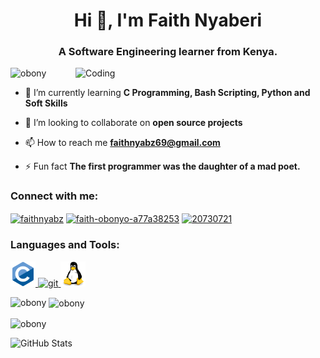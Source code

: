 <h1 align="center">Hi 👋, I'm Faith Nyaberi</h1>
<h3 align="center">A Software Engineering learner from Kenya.</h3>
<img align="right" alt="Coding" width="400" src="https://gifdb.com/images/file/coding-girl-animation-fe7t4gejurmtof8v.gif">
<p align="left"> <img src="https://komarev.com/ghpvc/?username=obony&label=Profile%20views&color=0e75b6&style=flat" alt="obony" /> </p>

- 🌱 I’m currently learning **C Programming, Bash Scripting, Python and Soft Skills**

- 👯 I’m looking to collaborate on **open source projects**

- 📫 How to reach me **faithnyabz69@gmail.com**

- ⚡ Fun fact **The first programmer was the daughter of a mad poet.**

<h3 align="left">Connect with me:</h3>
<p align="left">
<a href="https://twitter.com/faithnyabz" target="blank"><img align="center" src="https://raw.githubusercontent.com/rahuldkjain/github-profile-readme-generator/master/src/images/icons/Social/twitter.svg" alt="faithnyabz" height="30" width="40" /></a>
<a href="https://linkedin.com/in/faith-obonyo-a77a38253" target="blank"><img align="center" src="https://raw.githubusercontent.com/rahuldkjain/github-profile-readme-generator/master/src/images/icons/Social/linked-in-alt.svg" alt="faith-obonyo-a77a38253" height="30" width="40" /></a>
<a href="https://stackoverflow.com/users/20730721" target="blank"><img align="center" src="https://raw.githubusercontent.com/rahuldkjain/github-profile-readme-generator/master/src/images/icons/Social/stack-overflow.svg" alt="20730721" height="30" width="40" /></a>
</p>

<h3 align="left">Languages and Tools:</h3>
<p align="left"> <a href="https://www.cprogramming.com/" target="_blank" rel="noreferrer"> <img src="https://raw.githubusercontent.com/devicons/devicon/master/icons/c/c-original.svg" alt="c" width="40" height="40"/> </a> <a href="https://git-scm.com/" target="_blank" rel="noreferrer"> <img src="https://www.vectorlogo.zone/logos/git-scm/git-scm-icon.svg" alt="git" width="40" height="40"/> </a> <a href="https://www.linux.org/" target="_blank" rel="noreferrer"> <img src="https://raw.githubusercontent.com/devicons/devicon/master/icons/linux/linux-original.svg" alt="linux" width="40" height="40"/> </a> </p>

<p><img align="left" src="https://github-readme-stats.vercel.app/api/top-langs?username=obony&show_icons=true&locale=en&layout=compact" alt="obony" /></p>

<p>&nbsp;<img align="center" src="https://github-readme-stats.vercel.app/api?username=obony&show_icons=true&locale=en" alt="obony" /></p>

<p><img align="center" src="https://github-readme-streak-stats.herokuapp.com/?user=obony&" alt="obony" /></p>

![GitHub Stats](https://github-readme-stats.vercel.app/api?username=Obony&theme=radical)
